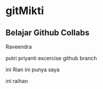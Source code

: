 
# gitMikti
## Belajar Github Collabs

Raveendra

putri priyanti excercise github branch

ini Rian ini punya saya

ini raihan
